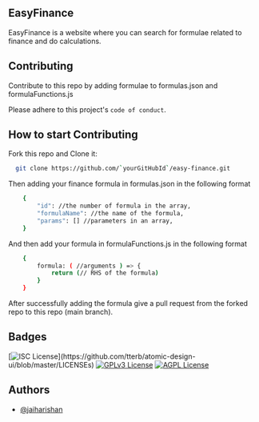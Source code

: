 
## EasyFinance

EasyFinance is a website where you can search for formulae related to finance and do calculations.

  
## Contributing

Contribute to this repo by adding formulae to formulas.json and formulaFunctions.js

Please adhere to this project's `code of conduct`.

  
## How to start Contributing

Fork this repo and Clone it:

```bash
  git clone https://github.com/`yourGitHubId`/easy-finance.git
```

Then adding your finance formula in formulas.json in the following format
```bash
    {
        "id": //the number of formula in the array,
        "formulaName": //the name of the formula,
        "params": [] //parameters in an array,
    }
```

And then add your formula in formulaFunctions.js in the following format
```bash
    {
        formula: ( //arguments ) => {
            return (// RHS of the formula)
        }
    }
```
After successfully adding the formula give a pull request from the forked repo to this repo (main branch).
## Badges


[![ISC License](https://img.shields.io/apm/l/atomic-design-ui.svg?)](https://github.com/tterb/atomic-design-ui/blob/master/LICENSEs)
[![GPLv3 License](https://img.shields.io/badge/License-GPL%20v3-yellow.svg)](https://opensource.org/licenses/)
[![AGPL License](https://img.shields.io/badge/license-AGPL-blue.svg)](http://www.gnu.org/licenses/agpl-3.0)

  
## Authors

- [@jaiharishan](https://www.github.com/Jaiharishan)

  